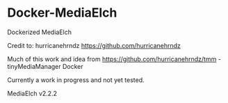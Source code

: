# Docker-MediaElch
Dockerized MediaElch

Credit to: hurricanehrndz https://github.com/hurricanehrndz

Much of this work and idea from https://github.com/hurricanehrndz/tmm - tinyMediaManager Docker

Currently a work in progress and not yet tested.

MediaElch v2.2.2
